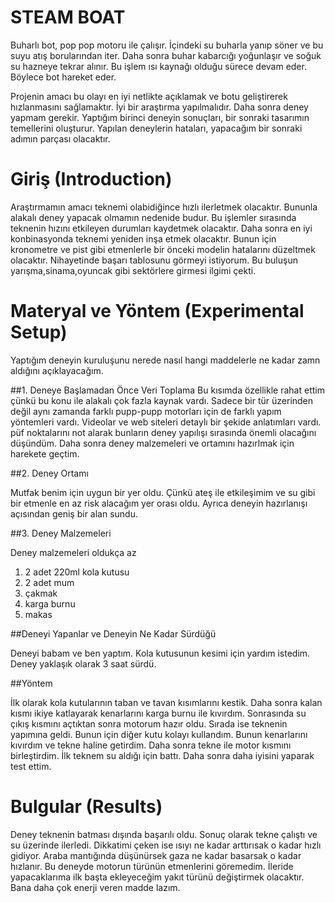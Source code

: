 # STEAM BOAT
Buharlı bot, pop pop motoru ile çalışır. İçindeki su buharla yanıp söner ve bu suyu atış borularından iter. Daha sonra buhar kabarcığı yoğunlaşır ve soğuk su hazneye tekrar alınır. Bu işlem ısı kaynağı olduğu sürece devam eder. Böylece bot hareket eder.

Projenin amacı bu olayı en iyi netlikte açıklamak ve botu geliştirerek hızlanmasını sağlamaktır. İyi bir araştırma yapılmalıdır. Daha sonra deney yapmam gerekir. Yaptığım birinci deneyin sonuçları, bir sonraki tasarımın temellerini oluşturur. Yapılan deneylerin hataları, yapacağım bir sonraki adımın parçası olacaktır.
# Giriş (Introduction)
Araştırmamın amacı teknemi olabidiğince hızlı ilerletmek olacaktır. Bununla alakalı deney yapacak olmamın nedenide budur. Bu işlemler sırasında teknenin hızını etkileyen durumları kaydetmek olacaktır. Daha sonra en iyi konbinasyonda teknemi yeniden inşa etmek olacaktır. Bunun için kronometre ve pist gibi etmenlerle bir önceki modelin hatalarını düzeltmek olacaktır. Nihayetinde başarı tablosunu görmeyi istiyorum. Bu buluşun yarışma,sinama,oyuncak gibi sektörlere girmesi ilgimi çekti.
# Materyal ve Yöntem (Experimental Setup)

Yaptığım deneyin kuruluşunu nerede nasıl  hangi maddelerle ne kadar zamn aldığını açıklayacağım.

##1. Deneye Başlamadan Önce Veri Toplama
Bu kısımda özellikle rahat ettim çünkü bu konu ile alakalı çok fazla kaynak vardı. Sadece bir tür üzerinden değil aynı zamanda farklı pupp-pupp motorları için de farklı yapım yöntemleri vardı. Videolar ve web siteleri detaylı bir şekide anlatımları vardı. püf noktalarını not alarak bunların deney yapılışı sırasında önemli olacağını düşündüm. Daha sonra deney malzemeleri ve ortamını hazırlmak için harekete geçtim.

##2. Deney Ortamı
    
   Mutfak benim için uygun bir yer oldu. Çünkü ateş ile etkileşimim ve su gibi bir etmenle en az risk alacağım yer orası oldu. Ayrıca deneyin hazırlanışı açısından geniş bir alan sundu. 

##3. Deney Malzemeleri

Deney malzemeleri oldukça az 

1. 2 adet 220ml kola kutusu
2. 2 adet mum
3. çakmak
4. karga burnu
5. makas 

##Deneyi Yapanlar ve Deneyin Ne Kadar Sürdüğü

Deneyi babam ve ben yaptım. Kola kutusunun kesimi için yardım istedim. Deney yaklaşık olarak 3 saat sürdü. 

##Yöntem

İlk olarak kola kutularının taban ve tavan kısımlarını kestik. Daha sonra kalan kısmı ikiye katlayarak kenarlarını karga burnu ile kıvırdım. Sonrasında su çıkış kısmını açtıktan sonra motorum hazır oldu. Sırada ise teknenin yapımına geldi. Bunun için diğer kutu kolayı kullandım. Bunun kenarlarını kıvırdım ve tekne haline getirdim. Daha sonra tekne ile motor kısmını birleştirdim. İlk teknem su aldığı için battı. Daha sonra daha iyisini yaparak test ettim. 


# Bulgular (Results)
Deney teknenin batması dışında başarılı oldu. Sonuç olarak tekne çalıştı ve su üzerinde ilerledi. Dikkatimi çeken ise ısıyı ne kadar arttırısak o kadar hızlı gidiyor. Araba mantığında düşünürsek gaza ne kadar basarsak o kadar hızlanır. Bu deneyde motorun türünün etmenlerini göremedim. İleride yapacaklarıma ilk başta ekleyeceğim yakıt türünü değiştirmek olacaktır. Bana daha çok enerji veren madde lazım.
